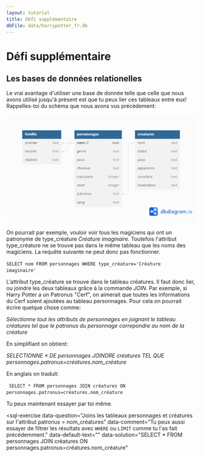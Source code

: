 ```yaml
---
layout: tutorial
title: Défi supplémentaire
dbFile: data/harrypotter_fr.db
---
```

# Défi supplémentaire

## Les bases de données relationelles

Le vrai avantage d'utiliser une base de donnée telle que celle que nous avons utilisé jusqu'à présent est que tu peux lier ces tableaux entre eux! Rappelles-toi du schéma que nous avons vus précédement:

<img src="imgs/harrypotter_fr.png">

On pourrait par exemple, vouloir voir tous les magiciens qui ont un patronyme de type_créature _Créature imaginaire_. Toutefois l'attribut type_créature ne se trouve pas dans le même tableau que les noms des magiciens. La requête suivante ne peut donc pas fonctionner.

<code>SELECT nom FROM personnages WHERE type_créature='Créature imaginaire'</code>

L'attribut type_créature se trouve dans le tableau créatures. Il faut donc lier, ou joindre les deux tableaux grâce à la commande <span class="keyword">_JOIN_</span>. Par exemple, si Harry Potter a un Patronus "Cerf", on aimerait que toutes les informations du Cerf soient ajoutées au tableau personnages. Pour cela on pourrait écrire quelque chose comme: 

_Sélectionne tout les attributs de personnages en joignant le tableau créatures tel que le patronus du personnage correpondre au nom de la créature_

En simplifiant on obtient:

_SELECTIONNE * DE personnages JOINDRE créatures TEL QUE personnages.patronus=créatures.nom_créature_

En anglais on traduit:

<code> SELECT *
FROM personnages 
JOIN créatures ON personnages.patronus=créatures.nom_créature</code>

Tu peux maintenant essayer par toi même.

<sql-exercise
  data-question="Joins les tableaux personnages et créatures sur l'attribut patronus = nom_créatures"
  data-comment="Tu peux aussi essayer de filtrer les résultats avec <code>WHERE</code> ou <code>LIMIT</code> comme tu l'as fait précédemment."
  data-default-text=""
  data-solution="SELECT *
FROM personnages 
JOIN créatures ON personnages.patronus=créatures.nom_créature"
  ></sql-exercise>